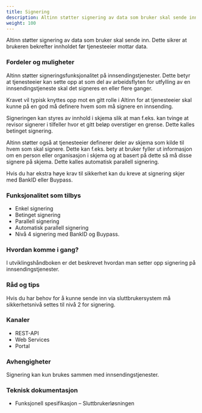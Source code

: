 ```yaml
---
title: Signering
description: Altinn støtter signering av data som bruker skal sende inn. Dette sikrer at brukeren bekrefter innholdet før tjenesteeier mottar data.
weight: 100
---
```


Altinn støtter signering av data som bruker skal sende inn. Dette sikrer at brukeren bekrefter innholdet før tjenesteeier mottar data.


### Fordeler og muligheter
Altinn støtter signeringsfunksjonalitet på innsendingstjenester.
Dette betyr at tjenesteeier kan sette opp at som del av arbeidsflyten for utfylling av en innsendingstjeneste skal det signeres en eller flere ganger.

Kravet vil typisk knyttes opp mot en gitt rolle i Altinn for at tjenesteeier skal kunne på en god må definere hvem som må signere en innsending.

Signeringen kan styres av innhold i skjema slik at man f.eks. kan tvinge at revisor signerer i tilfeller hvor et gitt beløp overstiger en grense.
Dette kalles betinget signering.

Altinn støtter også at tjenesteeier definerer deler av skjema som kilde til hvem som skal signere.
Dette kan f.eks. bety at bruker fyller ut informasjon om en person eller organisasjon i skjema og at basert på dette så må disse signere på skjema.
Dette kalles automatisk parallell signering.

Hvis du har ekstra høye krav til sikkerhet kan du kreve at signering skjer med BankID eller Buypass.


### Funksjonalitet som tilbys
 - Enkel signering
 - Betinget signering
 - Parallell signering
 - Automatisk parallell signering
 - Nivå 4 signering med BankID og Buypass.

### Hvordan komme i gang?
I utviklingshåndboken er det beskrevet hvordan man setter opp signering på innsendingstjenester.

### Råd og tips
Hvis du har behov for å kunne sende inn via sluttbrukersystem må sikkerhetsnivå settes til nivå 2 for signering.

### Kanaler
 - REST-API
 - Web Services
 - Portal

### Avhengigheter
Signering kan kun brukes sammen med innsendingstjenester.

### Teknisk dokumentasjon
 - Funksjonell spesifikasjon – Sluttbrukerløsningen